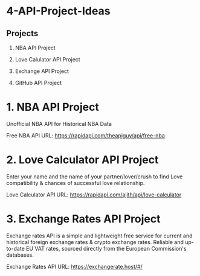 # 4-API-Project-Ideas

## Projects

1. NBA API Project 

2. Love Calulator API Project

3. Exchange API Project 

4. GitHub API Project

# 1. NBA API Project

Unofficial NBA API for Historical NBA Data

Free NBA API URL: https://rapidapi.com/theapiguy/api/free-nba

# 2. Love Calculator API Project

Enter your name and the name of your partner/lover/crush to find Love compatibility & chances of successful love relationship.

Love Calculator API URL: https://rapidapi.com/ajith/api/love-calculator

# 3. Exchange Rates API Project 

Exchange rates API is a simple and lightweight free service for current and historical foreign exchange rates & crypto exchange rates. Reliable and up-to-date EU VAT rates, sourced directly from the European Commission's databases.

Exchange Rates API URL: https://exchangerate.host/#/

